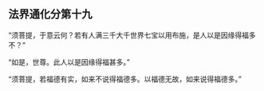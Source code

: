 ## 法界通化分第十九
“须菩提，于意云何？若有人满三千大千世界七宝以用布施，是人以是因缘得福多不？”

“如是，世尊。此人以是因缘得福甚多。”

“须菩提，若福德有实，如来不说得福德多。以福德无故，如来说得福德多。”

